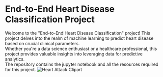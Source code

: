 # End-to-End Heart Disease Classification Project

Welcome to the "End-to-End Heart Disease Classification" project! This project delves into the realm of machine learning to predict heart disease based on crucial clinical parameters.<br>
Whether you're a data science enthusiast or a healthcare professional, this project provides valuable insights into leveraging data for predictive analytics.<br>
The repository contains the jupyter notebook and all the resources required for this project.
![Heart Attack Clipart](Heart-Disease-Classification-Project/images/heart-attack.png/)
